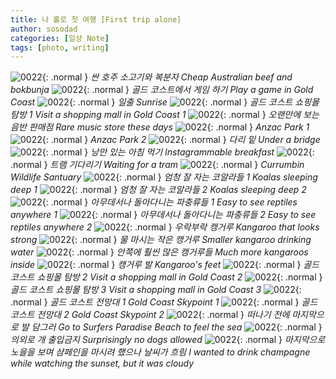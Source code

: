 ```yaml
---
title: 나 홀로 첫 여행 [First trip alone]
author: sosodad
categories: [일상 Note]
tags: [photo, writing]
---
```


![0022](https://1drv.ms/i/c/f96de3eae83811fb/IQSLecuscp1KRpYwb6jWe84fAco0tYXK8eBfn0bUyh39_1Y?width=1024){: .normal }
_싼 호주 소고기와 복분자 Cheap Australian beef and bokbunja_
![0022](https://1drv.ms/i/c/f96de3eae83811fb/IQQ4yKP2FRn4RYtyiVYkbvdbAUqNv9g7MkQkZ1Up5HDn6wM?width=1024){: .normal }
_골드 코스트에서 게임 하기 Play a game in Gold Coast_
![0022](https://1drv.ms/i/c/f96de3eae83811fb/IQQ9e7gwotQcRIM_sQKjygNmAbeGmt0idkiBqr3XS6tCC6s?width=1024){: .normal }
_일출 Sunrise_
![0022](https://1drv.ms/i/c/f96de3eae83811fb/IQSMJg_MNIjxRYmvGfKWWHg7AQ-pwotBQwWFiZsSHEk1TmQ?width=1024){: .normal }
_골드 코스트 쇼핑몰 탐방 1 Visit a shopping mall in Gold Coast 1_
![0022](https://1drv.ms/i/c/f96de3eae83811fb/IQRS_UMZzgvdS4YfS8yURM1iAcBb6sza-Riw67UJREGzscQ?width=1024){: .normal }
_오랜만에 보는 음반 판매점 Rare music store these days_
![0022](https://1drv.ms/i/c/f96de3eae83811fb/IQSqJHfJg8RQSZVJzkEGpV-LAQdKCKAlJbVGoDRBcAj2-Wk?width=1024){: .normal }
_Anzac Park 1_
![0022](https://1drv.ms/i/c/f96de3eae83811fb/IQSaWeXz6V31Sq7Da4aiAhZ8ATVA9Rl24auEuK_FnyLwmvA?width=1024){: .normal }
_Anzac Park 2_
![0022](https://1drv.ms/i/c/f96de3eae83811fb/IQQNvHEMBEF0Qbjp1XHI0jK5AVwpLS8rXJosORdA_lRF0yw?width=1024){: .normal }
_다리 밑 Under a bridge_
![0022](https://1drv.ms/i/c/f96de3eae83811fb/IQR5Uo5vh3dCTaYVhHyveAWNATt6eSnhHe7odB4PyhrEt_0?width=1024){: .normal }
_낭만 있는 아침 먹기 Instagrammable breakfast_
![0022](https://1drv.ms/i/c/f96de3eae83811fb/IQR_4ZOKg55MRamPaIjC4D-mAf31EscBW0ZTtV40Pe-zUhI?height=1024){: .normal }
_트램 기다리기 Waiting for a tram_
![0022](https://1drv.ms/i/c/f96de3eae83811fb/IQSwPA7j0FJlRbkq94Xre3ztAUfgnekp3v774D-U_DPenGI?height=1024){: .normal }
_Currumbin Wildlife Santuary_
![0022](https://1drv.ms/i/c/f96de3eae83811fb/IQQr_ZkdGU52Qr5tP3zlwGwoAbRMgyFm0PxTYTfvWtBJ4JQ?height=1024){: .normal }
_엄청 잘 자는 코알라들 1 Koalas sleeping deep 1_
![0022](https://1drv.ms/i/c/f96de3eae83811fb/IQTY7Msui6yoTIiVxaC-JR-iAY8DV4vooP1ucbChVRo99TA?height=1024){: .normal }
_엄청 잘 자는 코알라들 2 Koalas sleeping deep 2_
![0022](https://1drv.ms/i/c/f96de3eae83811fb/IQQ-ryfxLbw9QZ9JajkYpVPTATdD_NhaGHabSLd547_uR4Y?height=1024){: .normal }
_아무데서나 돌아다니는 파충류들 1 Easy to see reptiles anywhere 1_
![0022](https://1drv.ms/i/c/f96de3eae83811fb/IQT2l4O-8swSS7pPQauQZ-mCATvhvdbbyKkf2Qo5LQvF5-o?height=1024){: .normal }
_아무데서나 돌아다니는 파충류들 2 Easy to see reptiles anywhere 2_
![0022](https://1drv.ms/i/c/f96de3eae83811fb/IQTNIOB42fghQ4hsIvJHb1cNAT7xeeWXelpD-RkdfU7t3rg?height=1024){: .normal }
_우락부락 캥거루 Kangaroo that looks strong_
![0022](https://1drv.ms/i/c/f96de3eae83811fb/IQRAbnVxtbUAQJnZZfSeewGoAUuOwEPQQ78nZUnKK-FEgbA?height=1024){: .normal }
_물 마시는 작은 캥거루 Smaller kangaroo drinking water_
![0022](https://1drv.ms/i/c/f96de3eae83811fb/IQRzEW7A08C6RYKJGllrlHmmAcVc08VcfD0OO77yxmaCxHI?height=1024){: .normal }
_안쪽에 훨씬 많은 캥거루들 Much more kangaroos inside_
![0022](https://1drv.ms/i/c/f96de3eae83811fb/IQRX0X6t9mHYQaAy6DbvFMEwAXVYM_Q8lUSmLRWG-gb1gkQ?height=1024){: .normal }
_캥거루 발 Kangaroo's feet_
![0022](https://1drv.ms/i/c/f96de3eae83811fb/IQR6_a9j4FMSSacwrZy0bNBAAZ5Z9cuozdNRcBlpFn3XRxo?height=1024){: .normal }
_골드 코스트 쇼핑몰 탐방 2 Visit a shopping mall in Gold Coast 2_
![0022](https://1drv.ms/i/c/f96de3eae83811fb/IQQ0KjX8Z0DcSqds0Tj_cImXAfvUp-QPRDv05D4tBuGbSY4?height=1024){: .normal }
_골드 코스트 쇼핑몰 탐방 3 Visit a shopping mall in Gold Coast 3_
![0022](https://1drv.ms/i/c/f96de3eae83811fb/IQRCactwgEviSqx2HO-YGJnNAS226Ub8SOUpDQepEh-9SDg?height=1024){: .normal }
_골드 코스트 전망대 1 Gold Coast Skypoint 1_
![0022](https://1drv.ms/i/c/f96de3eae83811fb/IQSoy1XoxAToQK_Cc7CCoBuYAQzBcQCrIYon6ulzcS2aTlg?height=1024){: .normal }
_골드 코스트 전망대 2 Gold Coast Skypoint 2_
![0022](https://1drv.ms/i/c/f96de3eae83811fb/IQRYWg3BR8gOTbIq90zdNK-TAbeUGfZQp1L2-Dm8Epw8rGQ?height=1024){: .normal }
_떠나기 전에 마지막으로 발 담그러 Go to Surfers Paradise Beach to feel the sea_
![0022](https://1drv.ms/i/c/f96de3eae83811fb/IQQq1_S_MoDjQaUJxyEOQhfpAZ4sHXwhIJ5sQQ4gouD3-Vc?width=1024){: .normal }
_의외로 개 출입금지 Surprisingly no dogs allowed_
![0022](https://1drv.ms/i/c/f96de3eae83811fb/IQTWneArQZ2nRacHGfV6zX2UAbV0AvFiv6pIOGvIv-QBXI8?height=1024){: .normal }
_마지막으로 노을을 보며 샴페인을 마시려 했으나 날씨가 흐림 I wanted to drink champagne while watching the sunset, but it was cloudy_
